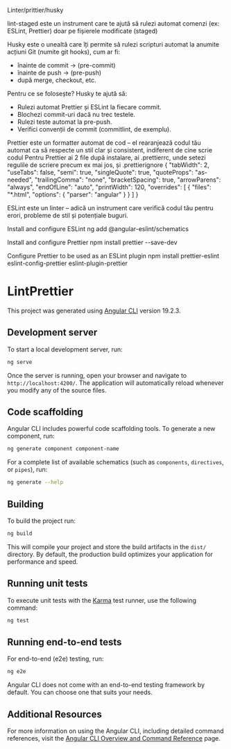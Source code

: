 Linter/prittier/husky

lint-staged este un instrument care te ajută să rulezi automat comenzi (ex: ESLint, Prettier) doar pe fișierele modificate (staged)



Husky este o unealtă care îți permite să rulezi scripturi automat la anumite acțiuni Git (numite git hooks), cum ar fi:
* înainte de commit → (pre-commit)
* înainte de push → (pre-push)
* după merge, checkout, etc.


Pentru ce se folosește?
Husky te ajută să:
* Rulezi automat Prettier și ESLint la fiecare commit.
* Blochezi commit-uri dacă nu trec testele.
* Rulezi teste automat la pre-push.
* Verifici convenții de commit (commitlint, de exemplu).



Prettier este un formatter automat de cod – el rearanjează codul tău automat ca să respecte un stil clar și consistent, indiferent de cine scrie codul
Pentru Prettier ai 2 file după instalare, ai .prettierrc, unde setezi regulile de scriere precum ex mai jos, și .prettierignore
{
  "tabWidth": 2,
  "useTabs": false,
  "semi": true,
  "singleQuote": true,
  "quoteProps": "as-needed",
  "trailingComma": "none",
  "bracketSpacing": true,
  "arrowParens": "always",
  "endOfLine": "auto",
  "printWidth": 120,
  "overrides": [
    {
      "files": "*.html",
      "options": {
        "parser": "angular"
      }
    }
  ]
}



ESLint este un linter – adică un instrument care verifică codul tău pentru erori, probleme de stil și potențiale buguri.


Install and configure ESLint
ng add @angular-eslint/schematics


Install and configure Prettier
npm install prettier --save-dev

Configure Prettier to be used as an ESLint plugin
npm install prettier-eslint eslint-config-prettier eslint-plugin-prettier



# LintPrettier

This project was generated using [Angular CLI](https://github.com/angular/angular-cli) version 19.2.3.

## Development server

To start a local development server, run:

```bash
ng serve
```

Once the server is running, open your browser and navigate to `http://localhost:4200/`. The application will automatically reload whenever you modify any of the source files.

## Code scaffolding

Angular CLI includes powerful code scaffolding tools. To generate a new component, run:

```bash
ng generate component component-name
```

For a complete list of available schematics (such as `components`, `directives`, or `pipes`), run:

```bash
ng generate --help
```

## Building

To build the project run:

```bash
ng build
```

This will compile your project and store the build artifacts in the `dist/` directory. By default, the production build optimizes your application for performance and speed.

## Running unit tests

To execute unit tests with the [Karma](https://karma-runner.github.io) test runner, use the following command:

```bash
ng test
```

## Running end-to-end tests

For end-to-end (e2e) testing, run:

```bash
ng e2e
```

Angular CLI does not come with an end-to-end testing framework by default. You can choose one that suits your needs.

## Additional Resources

For more information on using the Angular CLI, including detailed command references, visit the [Angular CLI Overview and Command Reference](https://angular.dev/tools/cli) page.
